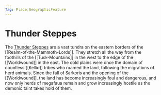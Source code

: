 ```yaml
---
Tag: Place,GeographicFeature
---
```

# Thunder Steppes
The [Thunder Steppes](https://pathfinderwiki.com/wiki/Thunder_Steppes) are a vast tundra on the eastern borders of the [[Realm-of-the-Mammoth-Lords]]. They stretch all the way from the foothills of the [[Tusk-Mountains]] in the west to the edge of the [[Worldwound]] in the east. The cold plains were once the domain of countless [[Kellid]] tribes who roamed the land, following the migrations of herd animals. Since the fall of Sarkoris and the opening of the [[Worldwound]], the land has become increasingly foul and dangerous, and now only herds of megafaua remain and grow increasingly hostile as the demonic taint takes hold of them.